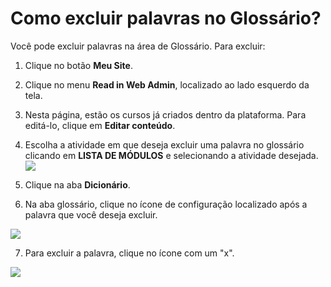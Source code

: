 # Como excluir palavras no Glossário?

Você pode excluir palavras na área de Glossário. Para excluir:

1. Clique no botão **Meu Site**.

2. Clique no menu **Read in Web Admin**, localizado ao lado esquerdo da tela.

3. Nesta página, estão os cursos já criados dentro da plataforma. Para editá-lo, clique em **Editar conteúdo**.

4. Escolha a atividade em que deseja excluir uma palavra no glossário clicando em **LISTA DE MÓDULOS** e selecionando a atividade desejada.![](https://raw.githubusercontent.com/mupi/readinweb-docs/master/images/select-act.png)

5. Clique na aba **Dicionário**. 

6. Na aba glossário, clique no ícone de configuração localizado após a palavra que você deseja excluir. 

![](https://raw.githubusercontent.com/mupi/readinweb-docs/master/images/edit-glossary.png)

7. Para excluir a palavra, clique no ícone com um "x".

![](https://raw.githubusercontent.com/mupi/readinweb-docs/master/images/delete-glossary.png)